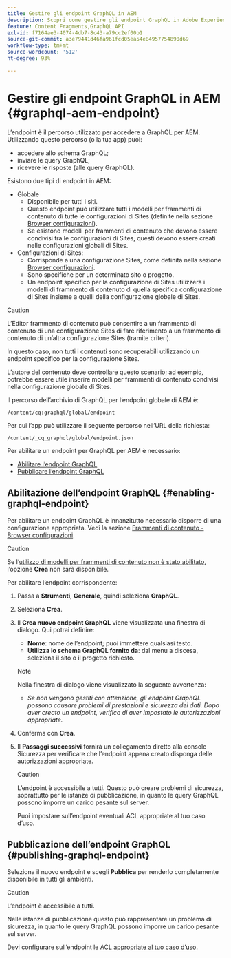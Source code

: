 ```yaml
---
title: Gestire gli endpoint GraphQL in AEM
description: Scopri come gestire gli endpoint GraphQL in Adobe Experience Manager as a Cloud Service per la distribuzione di contenuti headless.
feature: Content Fragments,GraphQL API
exl-id: f7164ae3-4074-4db7-8c43-a79cc2ef00b1
source-git-commit: a3e79441d46fa961fcd05ea54e84957754890d69
workflow-type: tm+mt
source-wordcount: '512'
ht-degree: 93%

---
```


# Gestire gli endpoint GraphQL in AEM {#graphql-aem-endpoint}

L’endpoint è il percorso utilizzato per accedere a GraphQL per AEM. Utilizzando questo percorso (o la tua app) puoi:

* accedere allo schema GraphQL;
* inviare le query GraphQL;
* ricevere le risposte (alle query GraphQL).

Esistono due tipi di endpoint in AEM:

* Globale
   * Disponibile per tutti i siti.
   * Questo endpoint può utilizzare tutti i modelli per frammenti di contenuto di tutte le configurazioni di Sites (definite nella sezione [Browser configurazioni](/help/sites-cloud/administering/content-fragments/setup.md#enable-content-fragment-functionality-configuration-browser)).
   * Se esistono modelli per frammenti di contenuto che devono essere condivisi tra le configurazioni di Sites, questi devono essere creati nelle configurazioni globali di Sites.
* Configurazioni di Sites:
   * Corrisponde a una configurazione Sites, come definita nella sezione [Browser configurazioni](/help/sites-cloud/administering/content-fragments/setup.md#enable-content-fragment-functionality-configuration-browser).
   * Sono specifiche per un determinato sito o progetto.
   * Un endpoint specifico per la configurazione di Sites utilizzerà i modelli di frammento di contenuto di quella specifica configurazione di Sites insieme a quelli della configurazione globale di Sites.

>[!CAUTION]
>
>L’Editor frammento di contenuto può consentire a un frammento di contenuto di una configurazione Sites di fare riferimento a un frammento di contenuto di un’altra configurazione Sites (tramite criteri).
>
>In questo caso, non tutti i contenuti sono recuperabili utilizzando un endpoint specifico per la configurazione Sites.
>
>L’autore del contenuto deve controllare questo scenario; ad esempio, potrebbe essere utile inserire modelli per frammenti di contenuto condivisi nella configurazione globale di Sites.

Il percorso dell’archivio di GraphQL per l’endpoint globale di AEM è:

`/content/cq:graphql/global/endpoint`

Per cui l’app può utilizzare il seguente percorso nell’URL della richiesta:

`/content/_cq_graphql/global/endpoint.json`

Per abilitare un endpoint per GraphQL per AEM è necessario:

* [Abilitare l’endpoint GraphQL](#enabling-graphql-endpoint)
* [Pubblicare l’endpoint GraphQL](#publishing-graphql-endpoint)

## Abilitazione dell’endpoint GraphQL {#enabling-graphql-endpoint}

Per abilitare un endpoint GraphQL è innanzitutto necessario disporre di una configurazione appropriata. Vedi la sezione [Frammenti di contenuto - Browser configurazioni](/help/sites-cloud/administering/content-fragments/setup.md#enable-content-fragment-functionality-configuration-browser).

>[!CAUTION]
>
>Se l’[utilizzo di modelli per frammenti di contenuto non è stato abilitato](/help/sites-cloud/administering/content-fragments/setup.md#enable-content-fragment-functionality-configuration-browser), l’opzione **Crea** non sarà disponibile.

Per abilitare l’endpoint corrispondente:

1. Passa a **Strumenti**, **Generale**, quindi seleziona **GraphQL**.
1. Seleziona **Crea**.
1. Il **Crea nuovo endpoint GraphQL** viene visualizzata una finestra di dialogo. Qui potrai definire:
   * **Nome**: nome dell’endpoint; puoi immettere qualsiasi testo.
   * **Utilizza lo schema GraphQL fornito da**: dal menu a discesa, seleziona il sito o il progetto richiesto.

   >[!NOTE]
   >
   >Nella finestra di dialogo viene visualizzato la seguente avvertenza:
   >
   >* *Se non vengono gestiti con attenzione, gli endpoint GraphQL possono causare problemi di prestazioni e sicurezza dei dati. Dopo aver creato un endpoint, verifica di aver impostato le autorizzazioni appropriate.*

1. Conferma con **Crea**.
1. Il **Passaggi successivi** fornirà un collegamento diretto alla console Sicurezza per verificare che l’endpoint appena creato disponga delle autorizzazioni appropriate.

   >[!CAUTION]
   >
   >L’endpoint è accessibile a tutti. Questo può creare problemi di sicurezza, soprattutto per le istanze di pubblicazione, in quanto le query GraphQL possono imporre un carico pesante sul server.
   >
   >Puoi impostare sull’endpoint eventuali ACL appropriate al tuo caso d’uso.

## Pubblicazione dell’endpoint GraphQL {#publishing-graphql-endpoint}

Seleziona il nuovo endpoint e scegli **Pubblica** per renderlo completamente disponibile in tutti gli ambienti.

>[!CAUTION]
>
>L’endpoint è accessibile a tutti.
>
>Nelle istanze di pubblicazione questo può rappresentare un problema di sicurezza, in quanto le query GraphQL possono imporre un carico pesante sul server.
>
>Devi configurare sull’endpoint le [ACL appropriate al tuo caso d’uso](/help/headless/security/permissions.md).

